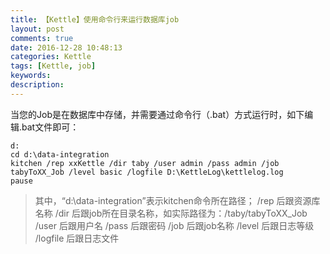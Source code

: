 ```yaml
---
title: 【Kettle】使用命令行来运行数据库job
layout: post
comments: true
date: 2016-12-28 10:48:13
categories: Kettle
tags: [Kettle, job]
keywords:
description:
---
```


当您的Job是在数据库中存储，并需要通过命令行（.bat）方式运行时，如下编辑.bat文件即可：

	d:
	cd d:\data-integration
	kitchen /rep xxKettle /dir taby /user admin /pass admin /job tabyToXX_Job /level basic /logfile D:\KettleLog\kettlelog.log
	pause
<!-- more -->
> 其中，“d:\data-integration”表示kitchen命令所在路径；
		/rep 后跟资源库名称
		/dir 后跟job所在目录名称，如实际路径为：/taby/tabyToXX_Job
		/user 后跟用户名
		/pass 后跟密码
		/job 后跟job名称
		/level 后跟日志等级
		/logfile 后跟日志文件
